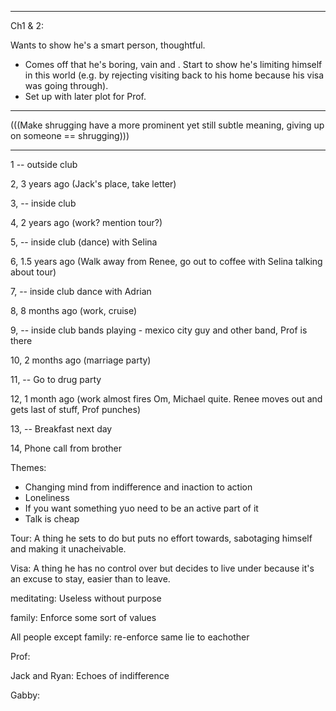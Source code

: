 **************

Ch1 & 2:

Wants to show he's a smart person, thoughtful.

- Comes off that he's boring, vain and . Start to show he's limiting himself in this world (e.g. by rejecting visiting back to his home because his visa was going through).
- Set up with later plot for Prof. 

**************



(((Make shrugging have a more prominent yet still subtle meaning, giving up on someone == shrugging)))











**************


1 -- outside club

2, 3 years ago (Jack's place, take letter)

3, -- inside club

4, 2 years ago (work? mention tour?)

5, -- inside club (dance) with Selina

6, 1.5 years ago (Walk away from Renee, go out to coffee with Selina talking about tour)

7, -- inside club dance with Adrian

8, 8 months ago (work, cruise)

9, -- inside club bands playing - mexico city guy and other band, Prof is there

10, 2 months ago (marriage party)

11, -- Go to drug party

12, 1 month ago (work almost fires Om, Michael quite. Renee moves out and gets last of stuff, Prof punches)

13, -- Breakfast next day

14, Phone call from brother

Themes:
- Changing mind from indifference and inaction to action
- Loneliness
- If you want something yuo need to be an active part of it
- Talk is cheap

Tour: A thing he sets to do but puts no effort towards, sabotaging himself and making it unacheivable.

Visa: A thing he has no control over but decides to live under because it's an excuse to stay, easier than to leave.

meditating: Useless without purpose

family: Enforce some sort of values

All people except family: re-enforce same lie to eachother

Prof:

Jack and Ryan: Echoes of indifference

Gabby:
































